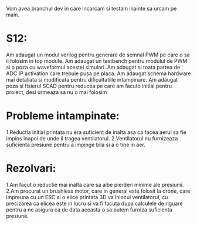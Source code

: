 Vom avea branchul dev in care incarcam si testam inainte sa urcam pe main.

# S12:
Am adaugat un modul verilog pentru generare de semnal PWM pe care o sa il folosim in top module. 
Am adaugat un testbench pentru modulul de PWM si o poza cu waveformul acestei simulari.
Am adaugat si toata partea de ADC IP activation care trebuie pusa pe placa. 
Am adaugat schema hardware mai detaliata si modificata pentru dificultatiile intampinare. 
Am adaugat poza si fisierul SCAD pentru reductia pe care am facuto initial pentru proiect, desi urmeaza sa nu o mai folosim

# Probleme intampinate: 
1.Reductia initial printata nu era suficient de inalta asa ca facea aerul sa fie impins inapoi de unde il tragea ventilatorul. 
2.Ventilatorul nu furnizeaza suficienta presiune pentru a impinge bila si a o tine in aer.

# Rezolvari: 
1.Am facut o reductie mai inalta care sa aibe pierderi minime ale presiunii. 
2.Am procurat un brushless motor, care in general este folosit la drone, care impreuna cu un ESC si o elice printata 3D va inlocui ventilatorul, cu precizarea ca elicea este in lucru si va fi facuta dupa calculele de riguare pentru a ne asigura ca de data aceasta o sa putem furniza suficienta presiune.